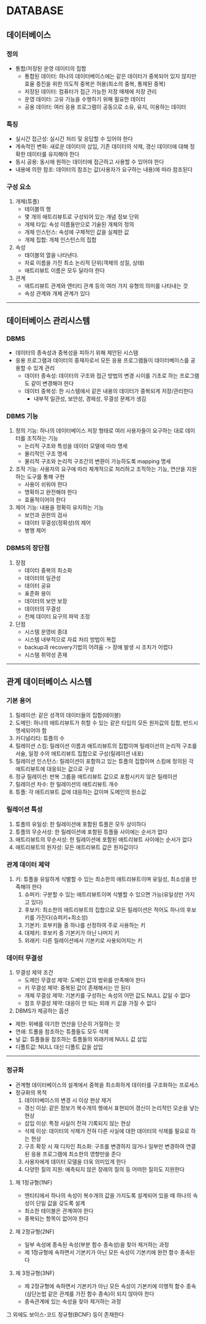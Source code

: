 # DATABASE
## 데이터베이스
### 정의
- 통합/저장된 운영 데이터의 집합
    - 통합된 데이터: 하나의 데이터베이스에는 같은 데이터가 중복되어 있지 않지만 효율 증진을 위한 의도적 중복은 허용(최소의 중복, 통제된 중복)
    - 저장된 데이터: 컴퓨터가 접근 가능한 저장 매채에 저장 관리
    - 운영 데이터: 고유 기능을 수행하기 위해 필요한 데이터
    - 공용 데이터: 여러 응용 프로그램이 공동으로 소유, 유지, 이용하는 데이터
  
### 특징
- 실시간 접근성: 실시간 처리 및 응답할 수 있어야 한다
- 계속적인 변화: 새로운 데이터의 삽입, 기존 데이터의 삭제, 갱신 데이터에 대해 정확한 데이터를 유지해야 한다
- 동시 공용: 동시에 원하는 데이터에 접근하고 사용할 수 있어야 한다
- 내용에 의한 참조: 데이터의 참조는 값(사용자가 요구하는 내용)에 따라 참조된다
  
### 구성 요소

1. 개체(튜플)
   - 테이블의 행
   - 몇 개의 애트리뷰트로 구성되어 있는 개념 정보 단위
   - 개체 타입: 속성 이름들만으로 기술된 개체의 정의
   - 개체 인스턴스: 속성에 구체적인 값을 실체한 값
   - 개체 집합: 개체 인스턴스의 집합
2. 속성
   - 태이블의 열을 나타낸다.
   - 자료 이름을 가진 최소 논리적 단위(객체의 성질, 상태)
   - 애트리뷰트 이름은 모두 달라야 한다
3. 관계
   - 애트리뷰트 관계와 엔티티 관계 등의 여러 가지 유형의 의미를 나타내는 것
   - 속성 관계와 개체 관계가 있다

***

## 데이터베이스 관리시스템
### DBMS
- 데이터의 종속성과 중복성을 피하기 위해 제안된 시스템
- 응용 프로그램과 데이터의 중재자로서 모든 응용 프로그램들이 데이터베이스를 공용할 수 있게 관리
    - 데이터 종속성: 데이터의 구조와 접근 방법의 변경 시이를 기초로 하는 프로그램도 같이 변경해야 한다
    - 데이터 중복성: 한 시스템에서 같은 내용의 데이터가 중복되게 저장/관리한다
        - 내부적 일관성, 보안성, 경제성, 무결성 문제가 생김

### DBMS 기능
1. 정의 기능: 하나의 데이터베이스 저장 형태로 여러 사용자들이 요구하는 대로 데이터를 조직하는 기능
    - 논리적 구조와 특성을 데이터 모델에 따라 명세
    - 물리적인 구조 명세
    - 물리적 구조와 논리적 구조간의 변환이 가능하도록 mapping 명세
2. 조작 기능: 사용자의 요구에 따라 체계적으로 처리하고 조작하는 기능, 연산을 지원하는 도구를 통해 구현
    - 사용이 쉬워야 한다
    - 명확하고 완전해야 한다
    - 효율적이어야 한다
3. 제어 기능: 내용을 정확히 유지하는 기능
    - 보안과 권한의 검사
    - 데이터 무결성(정확성)의 제어
    - 병행 제어

### DBMS의 장단점
1. 장점
   - 데이터 중복의 최소화
   - 데이터의 일관성
   - 데이터 공유
   - 표준화 용이
   - 데이터의 보안 보장
   - 데이터의 무결성
   - 전체 데이터 요구의 파악 조정
2. 단점
   - 시스템 운영비 증대
   - 시스템 내부적으로 자료 처리 방법이 복잡
   - backup과 recovery기법의 어려움 -> 장애 발생 시 조치가 어렵다
   - 시스템 취약성 존재

***

## 관계 데이터베이스 시스템
### 기본 용어
1. 릴레이션: 같은 성격의 데이터들의 집합(테이블)
2. 도메인: 하나의 애트리뷰트가 취할 수 있는 같은 타입의 모든 원자값의 집합, 반드시 명세되어야 함
3. 카디널리티: 튜플의 수
4. 릴레이션 스킴: 릴레이션 이름과 애트리뷰트의 집합이며 릴레이션의 논리적 구조를 서술, 일정 수의 애트리뷰트 집합으로 구성(릴레이션 내포)
5. 릴레이션 인스턴스: 릴레이션이 포함하고 있는 튜플의 집합이며 스킴에 정의된 각 애트리뷰트에 대응되는 겂으로 구성
6. 정규 릴레이션: 반복 그룹을 애트리뷰트 값으로 포함시키지 않은 릴레이션
7. 릴레이션 차수: 한 릴레이션의 애트리뷰트 개수
8. 튜플: 각 애트리뷰트 값에 대응하는 값이며 도메인의 원소값

### 릴레이션 특성
1. 튜플의 유일성: 한 릴레이션에 포함된 튜플은 모두 상이하다
2. 튜플의 무순서성: 한 릴레이션에 포함된 튜플들 사이에는 순서가 없다
3. 애트리뷰트의 무순서성: 한 릴레이션에 포함된 애트리뷰트 사이에는 순서가 없다
4. 애트리뷰트의 원자성: 모든 애트리뷰트 값은 원자값이다

### 관계 데이터 제약
1. 키: 튜플을 유일하게 식별할 수 있는 최소한의 애트리뷰트이며 유일성, 최소성을 만족해야 한다
    1. 슈퍼키: 구분할 수 있는 애트리뷰트이며 식별할 수 있으면 가능(유일성만 가지고 있다)
    2. 후보키: 최소한의 애트리뷰트의 집합으로 모든 릴레이션은 적어도 하나의 후보키를 가진다(슈퍼키+최소성)
    3. 기본키: 호부키들 중 하나를 선정하여 주로 사용하는 키
    4. 대체키: 후보키 중 기본키가 아닌 나머지 키
    5. 외래키: 다른 릴레이션에서 기본키로 사용되어지는 키

### 데이터 무결성
1. 무결성 제약 조건
   - 도메인 무결성 제약: 도메인 값의 범위를 만족해야 한다
   - 키 무결성 제약: 중복된 값이 존재해서는 안 된다
   - 개체 무결성 제약: 기본키를 구성하는 속성의 어떤 값도 NULL 값일 수 없다
   - 참조 무결성 제약: 대응이 안 되는 외래 키 값을 가질 수 없다
  2. DBMS가 제공하는 옵션
   - 제한: 위배를 야기한 연산을 단순히 거절하는 것
   - 연쇄: 트퓰을 참조하는 튜플들도 모두 삭제
   - 널 값: 튜플들을 참조하는 튜플들의 외래키에 NULL 값 삽입
   - 디폴트값: NULL 대신 디폴트 값을 삽입

***

### 정규화
- 관계형 데이터베이스의 설계에서 중복을 최소화하게 데이터를 구조화하는 프로세스
- 정규화의 목적
  1. 데이터베이스의 변경 시 이상 현상 제거
    - 갱신 이상: 같은 정보가 복수개의 행에서 표현되어 갱신이 논리적인 모순을 낳는 현상
    - 삽입 이상: 특정 사실이 전혀 기록되지 않는 현상
    - 삭제 이상: 데이터의 삭제가 전혀 다른 사실에 대한 데이터의 삭제를 필요로 하는 현상
  2. 구조 확장 시 재 디자인 최소화: 구조를 변경하지 않거나 일부만 변경하여 연결된 응용 프로그램에 최소한의 영향만을 준다
  3. 사용자에게 데이터 모델을 더욱 의미있게 한다
  4. 다양한 질의 지원: 예측되지 않은 장래의 질의 등 어떠한 질의도 지원한다

1. 제 1정규형(1NF)
    - 엔티티에서 하나의 속성이 복수개의 값을 가지도록 설계되어 있을 때 하나의 속성이 단일 값을 갖도록 설계
    - 최소한 테이블은 관계여야 한다
    - 중복되는 항목이 없어야 한다

2. 제 2정규형(2NF)
    - 일부 속성에 종속된 속성(부분 함수 종속성)을 찾아 제거하는 과정
    - 제 1정규형에 속하면서 기본키가 아닌 모든 속성이 기본키에 완전 함수 종속된다

3. 제 3정규형(3NF)
    - 제 2정규형에 속하면서 기본키가 아닌 모든 속성이 기본키에 이행적 함수 종속(삼단논법 같은 관계를 가진 함수 종속)이 되지 않아야 한다
    - 종속관계에 있는 속성을 찾아 제거하는 과정

그 외에도 보이스-코드 정규형(BCNF) 등이 존재한다